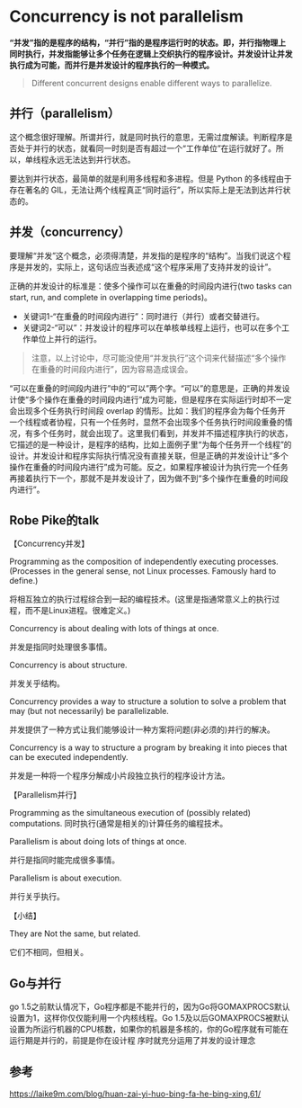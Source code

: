 ﻿# Concurrency is not parallelism #

**“并发”指的是程序的结构，“并行”指的是程序运行时的状态。即，并行指物理上同时执行，并发指能够让多个任务在逻辑上交织执行的程序设计。并发设计让并发执行成为可能，而并行是并发设计的程序执行的一种模式。**

> Different concurrent designs enable different ways to parallelize.

## 并行（parallelism） ##

这个概念很好理解。所谓并行，就是同时执行的意思，无需过度解读。判断程序是否处于并行的状态，就看同一时刻是否有超过一个“工作单位”在运行就好了。所以，单线程永远无法达到并行状态。

要达到并行状态，最简单的就是利用多线程和多进程。但是 Python 的多线程由于存在著名的 GIL，无法让两个线程真正“同时运行”，所以实际上是无法到达并行状态的。

##  并发（concurrency） ##

要理解“并发”这个概念，必须得清楚，并发指的是程序的“结构”。当我们说这个程序是并发的，实际上，这句话应当表述成“这个程序采用了支持并发的设计”。

正确的并发设计的标准是：使多个操作可以在重叠的时间段内进行(two tasks can start, run, and complete in overlapping time periods)。

* 关键词1-“在重叠的时间段内进行”：同时进行（并行）或者交替进行。
* 关键词2-“可以”：并发设计的程序可以在单核单线程上运行，也可以在多个工作单位上并行的运行。

> 注意，以上讨论中，尽可能没使用“并发执行”这个词来代替描述“多个操作在重叠的时间段内进行”，因为容易造成误会。

“可以在重叠的时间段内进行”中的“可以”两个字。“可以”的意思是，正确的并发设计使“多个操作在重叠的时间段内进行”成为可能，但是程序在实际运行时却不一定会出现多个任务执行时间段 overlap 的情形。比如：我们的程序会为每个任务开一个线程或者协程，只有一个任务时，显然不会出现多个任务执行时间段重叠的情况，有多个任务时，就会出现了。这里我们看到，并发并不描述程序执行的状态，它描述的是一种设计，是程序的结构，比如上面例子里“为每个任务开一个线程”的设计。并发设计和程序实际执行情况没有直接关联，但是正确的并发设计让“多个操作在重叠的时间段内进行”成为可能。反之，如果程序被设计为执行完一个任务再接着执行下一个，那就不是并发设计了，因为做不到“多个操作在重叠的时间段内进行”。

## Robe Pike的talk ##

【Concurrency并发】

Programming as the composition of independently executing processes. (Processes in the general sense, not Linux processes. Famously hard to define.)

将相互独立的执行过程综合到一起的编程技术。(这里是指通常意义上的执行过程，而不是Linux进程。很难定义。)

Concurrency is about dealing with lots of things at once.

并发是指同时处理很多事情。

Concurrency is about structure.

并发关乎结构。

Concurrency provides a way to structure a solution to solve a problem that may (but not necessarily) be parallelizable.

并发提供了一种方式让我们能够设计一种方案将问题(非必须的)并行的解决。

Concurrency is a way to structure a program by breaking it into pieces that can be executed independently.

并发是一种将一个程序分解成小片段独立执行的程序设计方法。

【Parallelism并行】

Programming as the simultaneous execution of (possibly related) computations.
同时执行(通常是相关的)计算任务的编程技术。

Parallelism is about doing lots of things at once.

并行是指同时能完成很多事情。

Parallelism is about execution.

并行关乎执行。

【小结】

They are Not the same, but related.

它们不相同，但相关。

## Go与并行 ##

go 1.5之前默认情况下，Go程序都是不能并行的，因为Go将GOMAXPROCS默认设置为1，这样你仅仅能利用一个内核线程。Go 1.5及以后GOMAXPROCS被默认设置为所运行机器的CPU核数，如果你的机器是多核的，你的Go程序就有可能在运行期是并行的，前提是你在设计程 序时就充分运用了并发的设计理念

## 参考 ##

https://laike9m.com/blog/huan-zai-yi-huo-bing-fa-he-bing-xing,61/
